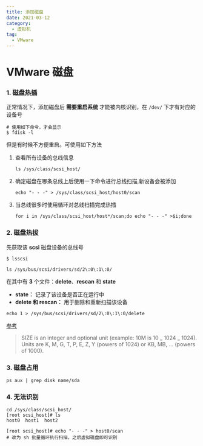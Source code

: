 ```yaml
---
title: 添加磁盘
date: 2021-03-12
category:
  - 虚拟机
tag:
  - VMware
---
```


# VMware 磁盘

### 1. 磁盘热插

正常情况下，添加磁盘后 **需要重启系统** 才能被内核识别，在 `/dev/` 下才有对应的设备号

```shell
# 使用如下命令，才会显示
$ fdisk -l 
```

但是有时候不方便重启。可使用如下方法

1. 查看所有设备的总线信息

   ```shell
   ls /sys/class/scsi_host/
   ```

2. 确定磁盘在哪条总线上后使用一下命令进行总线扫描,新设备会被添加

   ```shell
   echo "- - -" > /sys/class/scsi_host/host0/scan
   ```

3. 当总线很多时使用循环对总线扫描完成热插

   ```shell
   for i in /sys/class/scsi_host/host*/scan;do echo "- - -" >$i;done
   ```

### 2. 磁盘热拔

先获取该 **scsi** 磁盘设备的总线号

```shell
$ lsscsi

ls /sys/bus/scsi/drivers/sd/2\:0\:1\:0/
```

在其中有 **3** 个文件：**delete**、**rescan** 和 **state**

- **state：** 记录了该设备是否正在运行中
- **delete 和 rescan：** 用于删除和重新扫描该设备

```shell
echo 1 > /sys/bus/scsi/drivers/sd/2\:0\:1\:0/delete
```

[参考](https://www.junmajinlong.com/linux/fsmgr_mkpart_mkfs/) 

> SIZE is an integer and optional unit (example: 10M is 10 _ 1024 _ 1024). Units are K, M, G, T, P, E, Z, Y (powers of 1024) or KB, MB, ... (powers of 1000).

### 3. 磁盘占用

```shell
ps aux | grep disk name/sda
```

### 4. 无法识别

```shell
cd /sys/class/scsi_host/
[root scsi_host]# ls
host0  host1  host2

[root scsi_host]# echo "- - -" > host0/scan 
# 改为 sh 批量循环执行扫描，之后虚拟磁盘即可识别
```
